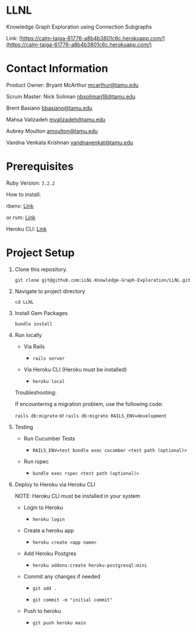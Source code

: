 # LLNL
Knowledge Graph Exploration using Connection Subgraphs

Link: [https://calm-taiga-61776-a8b4b3801c6c.herokuapp.com/](https://calm-taiga-61776-a8b4b3801c6c.herokuapp.com/)

# Contact Information

Product Owner: Bryant McArthur mcarthur@tamu.edu

Scrum Master: Nick Soliman nbsoliman18@tamu.edu

Brent Basiano bbasiano@tamu.edu

Mahsa Valizadeh mvalizadeh@tamu.edu

Aubrey Moulton amoulton@tamu.edu

Vandna Venkata Krishnan vandnavenkat@tamu.edu

# Prerequisites

Ruby Version: `3.2.2`

How to install:

rbenv: [Link](https://www.digitalocean.com/community/tutorials/how-to-install-ruby-on-rails-with-rbenv-on-ubuntu-20-04)

or rvm: [Link](https://rvm.io/rvm/install)

Heroku CLI: [Link](https://devcenter.heroku.com/articles/heroku-cli)

# Project Setup

1. Clone this repository.
   
   `git clone git@github.com:LLNL-Knowledge-Graph-Exploration/LLNL.git`

3. Navigate to project directory

    `cd LLNL`

4. Install Gem Packages

    `bundle install`

5. Run locally

    - Via Rails

        - `rails server`

    - Via Heroku CLI (Heroku must be installed)

        - `heroku local`

    Troubleshooting:

    If encountering a migration problem, use the following code:

    `rails db:migrate` or `rails db:migrate RAILS_ENV=development`

4. Testing

    - Run Cucumber Tests

        - `RAILS_ENV=test bundle exec cucumber <test path (optional)>`

    - Run rspec

        - `bundle exec rspec <test path (optional)>`

5. Deploy to Heroku via Heroku CLI

    NOTE: Heroku CLI must be installed in your system

    - Login to Heroku

        - `heroku login`

    - Create a heroku app
        
        - `heroku create <app name>`
    
    - Add Heroku Postgres

        - `heroku addons:create heroku-postgresql:mini`

    - Commit any changes if needed

        - `git add .`

        - `git commit -m "initial commit"`

    - Push to heroku

        - `git push heroku main`

<!-- # Working with llnl/metall
1. Before you compile: 
```export LIBRARY_PATH=/usr/lib/gcc/x86_64-linux-gnu/11:$LIBRARY_PATH```
2. `git clone https://github.com/LLNL/metall`
3. `export METALL_INCLUDE=$PWD/metall/include`
4. Download Boost
```
wget https://boostorg.jfrog.io/artifactory/main/release/1.78.0/source/boost_1_78_0.tar.gz
tar xvf boost_1_78_0.tar.gz
export BOOST_ROOT=$PWD/boost_1_78_0
```
5. Add the line:
```cpp
set(CMAKE_CXX_COMPILER g++-11)
```
to the CMakeLists.txt in the metall repo. -->

